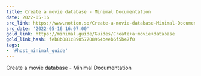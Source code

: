 ```yaml
---
title: Create a movie database - Minimal Documentation
date: 2022-05-16
src_link: https://www.notion.so/Create-a-movie-database-Minimal-Documentation-0e40dab85ad24349b4fe2bc058dea766
src_date: '2022-05-16 16:07:00'
gold_link: https://minimal.guide/Guides/Create+a+movie+database
gold_link_hash: feb8b081c89057708964beeb6f5b47f0
tags:
- '#host_minimal_guide'
---
```



Create a movie database - Minimal Documentation